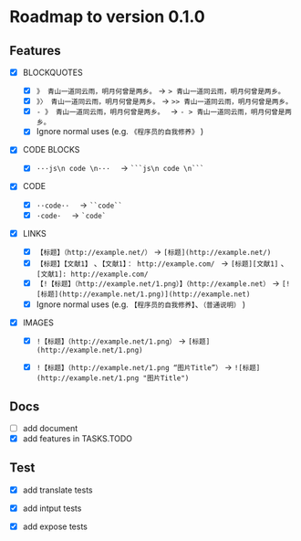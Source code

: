 # Roadmap to version 0.1.0

## Features

- [x] BLOCKQUOTES

  - [x] ``》 青山一道同云雨，明月何曾是两乡。`` → ``> 青山一道同云雨，明月何曾是两乡。``
  - [x] ``》〉 青山一道同云雨，明月何曾是两乡。`` → ``>> 青山一道同云雨，明月何曾是两乡。``
  - [x] ``- 》 青山一道同云雨，明月何曾是两乡。 `` → ``- > 青山一道同云雨，明月何曾是两乡。 `` 
  - [x] Ignore normal uses (e.g. ``《程序员的自我修养》`` )

- [x] CODE BLOCKS

  - [x] ``···js\n code \n···  `` → `` ```js\n code \n```  `` 

- [x] CODE

  - [x] ``··code··  `` → ``` ``code`` ```
  - [x] ``·code·  `` → ``` `code` ```

- [x] LINKS

  - [x] ``【标题】（http://example.net/）`` → ``[标题](http://example.net/)``
  - [x] ``【标题】【文献1】`` 、``【文献1】： http://example.com/ ``  → ``[标题][文献1]`` 、``[文献1]: http://example.com/``
  - [x] ``【!【标题】（http://example.net/1.png）】（http://example.net）`` → ``[![标题](http://example.net/1.png)](http://example.net)``
  - [x] Ignore normal uses (e.g. ``【程序员的自我修养】``、``（普通说明）`` )

- [x] IMAGES

  - [x] ``!【标题】（http://example.net/1.png）`` → ``[标题](http://example.net/1.png)``
  - [x] ``!【标题】（http://example.net/1.png “图片Title”）`` → ``![标题](http://example.net/1.png "图片Title")``


## Docs

- [ ] add document
- [x] add features in TASKS.TODO

## Test

- [x] add translate tests
- [x] add intput tests
- [x] add expose tests

